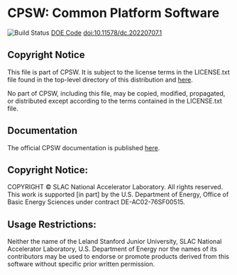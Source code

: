 # CPSW: Common Platform Software

![Build Status](https://github.com/slaclab/cpsw/actions/workflows/build.yml/badge.svg)
[DOE Code](https://www.osti.gov/doecode/biblio/75559)
[doi:10.11578/dc.20220707.1](https://doi.org/10.11578/dc.20220707.1)

## Copyright Notice
This file is part of CPSW. It is subject to the license terms in the LICENSE.txt
file found in the top-level directory of this distribution and
[here](https://confluence.slac.stanford.edu/display/ppareg/LICENSE.html).

No part of CPSW, including this file, may be copied, modified, propagated, or
distributed except according to the terms contained in the LICENSE.txt file.

## Documentation

The official CPSW documentation is published [here](https://slaclab.github.io/cpsw).

## Copyright Notice:
            
COPYRIGHT © SLAC National Accelerator Laboratory. All rights reserved. 
This work is supported [in part] by the U.S. Department of Energy, Office of Basic Energy Sciences under contract DE-AC02-76SF00515.

## Usage Restrictions:

Neither the name of the Leland Stanford Junior University, SLAC National Accelerator Laboratory, U.S. Department of Energy 
nor the names of its contributors may be used to endorse or promote products derived from this software without specific prior written permission.

